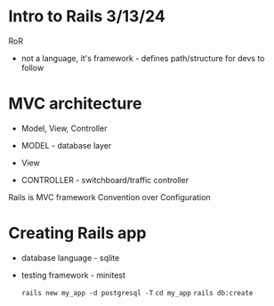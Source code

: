 # Intro to Rails 3/13/24

RoR

- not a language, it's framework - defines path/structure for devs to follow

# MVC architecture

- Model, View, Controller

- MODEL - database layer
- View
- CONTROLLER - switchboard/traffic controller

Rails is MVC framework
Convention over Configuration

# Creating Rails app

- database language - sqlite
- testing framework - minitest

  `rails new my_app -d postgresql -T`
  `cd my_app`
  `rails db:create`
